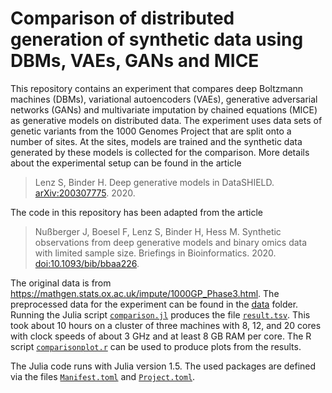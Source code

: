 # Comparison of distributed generation of synthetic data using DBMs, VAEs, GANs and MICE

This repository contains an experiment that compares deep Boltzmann machines (DBMs), variational autoencoders (VAEs), generative adversarial networks (GANs) and multivariate imputation by chained equations (MICE) as generative models on distributed data.
The experiment uses data sets of genetic variants from the 1000 Genomes Project that are split onto a number of sites.
At the sites, models are trained and the synthetic data generated by these models is collected for the comparison.
More details about the experimental setup can be found in the article

> Lenz S, Binder H. Deep generative models in DataSHIELD. [arXiv:200307775](http://arxiv.org/abs/2003.07775). 2020.


The code in this repository has been adapted from the article

> Nußberger J, Boesel F, Lenz S, Binder H, Hess M. Synthetic observations from deep generative models and binary omics data with limited sample size. Briefings in Bioinformatics. 2020. [doi:10.1093/bib/bbaa226](https://academic.oup.com/bib/advance-article/doi/10.1093/bib/bbaa226/5917048).

The original data is from https://mathgen.stats.ox.ac.uk/impute/1000GP_Phase3.html.
The preprocessed data for the experiment can be found in the [data](data) folder.
Running the Julia script [`comparison.jl`](comparison.jl) produces the file [`result.tsv`](result.tsv).
This took about 10 hours on a cluster of three machines with 8, 12, and 20 cores with clock speeds of about 3 GHz and at least 8 GB RAM per core.
The R script [`comparisonplot.r`](comparisonplot.r) can be used to produce plots from the results.

The Julia code runs with Julia version 1.5.
The used packages are defined via the files [`Manifest.toml`](Manifest.toml) and [`Project.toml`](Project.toml).

